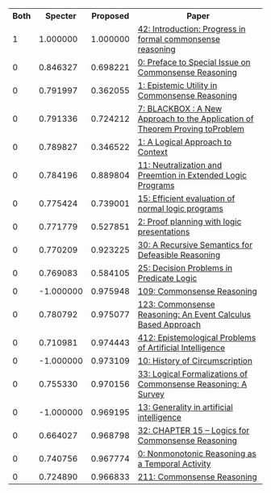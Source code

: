 <html><table><tr>
<th>Both</th>
<th>Specter</th>
<th>Proposed</th>
<th>Paper</th>
</tr>
<tr>
<td>1</td>
<td>1.000000</td>
<td>1.000000</td>
<td><a href="https://www.semanticscholar.org/paper/87bb01056b3523043ecd213033eef71689da54de">42: Introduction: Progress in formal commonsense reasoning</a></td>
</tr>
<tr>
<td>0</td>
<td>0.846327</td>
<td>0.698221</td>
<td><a href="https://www.semanticscholar.org/paper/4f6cd52ed00a6cf18a61a339a77b41bb4f8126d2">0: Preface to Special Issue on Commonsense Reasoning</a></td>
</tr>
<tr>
<td>0</td>
<td>0.791997</td>
<td>0.362055</td>
<td><a href="https://www.semanticscholar.org/paper/196a9405313794cf71b14a0d036d40be8e50952d">1: Epistemic Utility in Commonsense Reasoning</a></td>
</tr>
<tr>
<td>0</td>
<td>0.791336</td>
<td>0.724212</td>
<td><a href="https://www.semanticscholar.org/paper/70096582aaf7bd25eda99a22435e367f5feec187">7: BLACKBOX : A New Approach to the Application of Theorem Proving toProblem</a></td>
</tr>
<tr>
<td>0</td>
<td>0.789827</td>
<td>0.346522</td>
<td><a href="https://www.semanticscholar.org/paper/93a69844219a8715a510a918614fcaded2af1038">1: A Logical Approach to Context</a></td>
</tr>
<tr>
<td>0</td>
<td>0.784196</td>
<td>0.889804</td>
<td><a href="https://www.semanticscholar.org/paper/411f0bf0ad92caecccd3f0632dbd3d0e9cadca41">11: Neutralization and Preemtion in Extended Logic Programs</a></td>
</tr>
<tr>
<td>0</td>
<td>0.775424</td>
<td>0.739001</td>
<td><a href="https://www.semanticscholar.org/paper/a081f360a36a40b0ed1d543b272b4b1f744cf4bb">15: Efficient evaluation of normal logic programs</a></td>
</tr>
<tr>
<td>0</td>
<td>0.771779</td>
<td>0.527851</td>
<td><a href="https://www.semanticscholar.org/paper/3a829e5bc100c4a2b4d9ff8e1ba1d9b1bc88a803">2: Proof planning with logic presentations</a></td>
</tr>
<tr>
<td>0</td>
<td>0.770209</td>
<td>0.923225</td>
<td><a href="https://www.semanticscholar.org/paper/1cee98feafceca33ecb88d16ff22474af734296f">30: A Recursive Semantics for Defeasible Reasoning</a></td>
</tr>
<tr>
<td>0</td>
<td>0.769083</td>
<td>0.584105</td>
<td><a href="https://www.semanticscholar.org/paper/d854ce1598133ae7204854f7f974270f694e62ca">25: Decision Problems in Predicate Logic</a></td>
</tr>
<tr>
<td>0</td>
<td>-1.000000</td>
<td>0.975948</td>
<td><a href="https://www.semanticscholar.org/paper/0a3386d707f1ca196fb19b49a79d68b0ac940736">109: Commonsense Reasoning</a></td>
</tr>
<tr>
<td>0</td>
<td>0.780792</td>
<td>0.975077</td>
<td><a href="https://www.semanticscholar.org/paper/6b2d6c213da6c8e4190f60d51a5fbcaaf1f4962c">123: Commonsense Reasoning: An Event Calculus Based Approach</a></td>
</tr>
<tr>
<td>0</td>
<td>0.710981</td>
<td>0.974443</td>
<td><a href="https://www.semanticscholar.org/paper/5e47735f35bab481261696b76937042c9a457154">412: Epistemological Problems of Artificial Intelligence</a></td>
</tr>
<tr>
<td>0</td>
<td>-1.000000</td>
<td>0.973109</td>
<td><a href="https://www.semanticscholar.org/paper/2df11dc5ee1648b901669949a4d3831baea39454">10: History of Circumscription</a></td>
</tr>
<tr>
<td>0</td>
<td>0.755330</td>
<td>0.970156</td>
<td><a href="https://www.semanticscholar.org/paper/560190715c762b034ddb0e36ee1484c38211c847">33: Logical Formalizations of Commonsense Reasoning: A Survey</a></td>
</tr>
<tr>
<td>0</td>
<td>-1.000000</td>
<td>0.969195</td>
<td><a href="https://www.semanticscholar.org/paper/41a6707695e422ea117e0d7bf47c0594ed7c838a">13: Generality in artificial intelligence</a></td>
</tr>
<tr>
<td>0</td>
<td>0.664027</td>
<td>0.968798</td>
<td><a href="https://www.semanticscholar.org/paper/a8db27956479542cf0667acd99cf1abd522e8dbf">32: CHAPTER 15 – Logics for Commonsense Reasoning</a></td>
</tr>
<tr>
<td>0</td>
<td>0.740756</td>
<td>0.967774</td>
<td><a href="https://www.semanticscholar.org/paper/9702f728413acecfc6595831e4a94ffd852e9d74">0: Nonmonotonic Reasoning as a Temporal Activity</a></td>
</tr>
<tr>
<td>0</td>
<td>0.724890</td>
<td>0.966833</td>
<td><a href="https://www.semanticscholar.org/paper/615d8a1f198fb508c84276d372909f554e375445">211: Commonsense Reasoning</a></td>
</tr>
</table></html>
